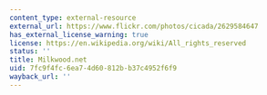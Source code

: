 ```yaml
---
content_type: external-resource
external_url: https://www.flickr.com/photos/cicada/2629584647
has_external_license_warning: true
license: https://en.wikipedia.org/wiki/All_rights_reserved
status: ''
title: Milkwood.net
uid: 7fc9f4fc-6ea7-4d60-812b-b37c4952f6f9
wayback_url: ''
---
```

